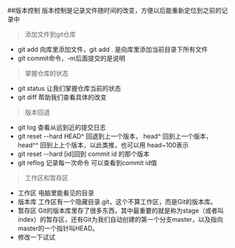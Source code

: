 ##版本控制
版本控制是记录文件随时间的改变，方便以后能重新定位到之前的记录中
> 添加文件到git仓库

* git add <file>向库里添加文件，git add . 是向库里添加当前目录下所有文件
* git commit命令，-m后面提交的是说明

> 掌握仓库的状态

* git status 让我们掌握仓库当前的状态
* git diff 帮助我们查看具体的改变

> 版本回退

* git log 查看从远到近的提交日志
* git reset --hard HEAD^ 回退到上一个版本， head^ 回到上一个版本，head^^ 回到上上个版本，以此类推，也可以用 head~100表示
* git reset --hard [id]回到 commit id 的那个版本
* git reflog 记录每一次命令 可以查看到commit id值

> 工作区和暂存区

* 工作区 电脑里能看见的目录
* 版本库 工作区有一个隐藏目录.git，这个不算工作区，而是Git的版本库。
* 暂存区 Git的版本库里存了很多东西，其中最重要的就是称为stage（或者叫index）的暂存区，还有Git为我们自动创建的第一个分支master，以及指向master的一个指针叫HEAD。
* 修改一下试试